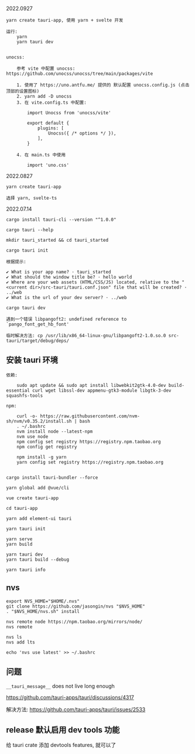 2022.0927

    yarn create tauri-app, 使用 yarn + svelte 开发

    运行:
        yarn
        yarn tauri dev


    unocss:

        参考 vite 中配置 unocss: https://github.com/unocss/unocss/tree/main/packages/vite

        1. 使用了 https://uno.antfu.me/ 提供的 默认配置 unocss.config.js (点击 顶部的设置图标)
        2. yarn add -D unocss
        3. 在 vite.config.ts 中配置:

            import Unocss from 'unocss/vite'

            export default {
                plugins: [
                    Unocss({ /* options */ }),
                ],
            }

        4. 在 main.ts 中使用

            import 'uno.css'


2022.0827

    yarn create tauri-app

    选择 yarn, svelte-ts

2022.07.14

    cargo install tauri-cli --version "^1.0.0"

    cargo tauri --help

    mkdir tauri_started && cd tauri_started

    cargo tauri init

    根据提示:

    ✔ What is your app name? · tauri_started
    ✔ What should the window title be? · hello world
    ✔ Where are your web assets (HTML/CSS/JS) located, relative to the "<current dir>/src-tauri/tauri.conf.json" file that will be created? · ../web
    ✔ What is the url of your dev server? · ../web

    cargo tauri dev

    遇到一个错误 libpangoft2: undefined reference to `pango_font_get_hb_font'

    临时解决方法: cp /usr/lib/x86_64-linux-gnu/libpangoft2-1.0.so.0 src-tauri/target/debug/deps/

## 安装 tauri 环境

    依赖:

        sudo apt update && sudo apt install libwebkit2gtk-4.0-dev build-essential curl wget libssl-dev appmenu-gtk3-module libgtk-3-dev squashfs-tools

    npm:

        curl -o- https://raw.githubusercontent.com/nvm-sh/nvm/v0.35.2/install.sh | bash
        . ~/.bashrc
        nvm install node --latest-npm
        nvm use node
        npm config set registry https://registry.npm.taobao.org
        npm config get registry

        npm install -g yarn
        yarn config set registry https://registry.npm.taobao.org


    cargo install tauri-bundler --force

    yarn global add @vue/cli

    vue create tauri-app

    cd tauri-app

    yarn add element-ui tauri

    yarn tauri init

    yarn serve
    yarn build

    yarn tauri dev
    yarn tauri build --debug

    yarn tauri info

## nvs

    export NVS_HOME="$HOME/.nvs"
    git clone https://github.com/jasongin/nvs "$NVS_HOME"
    . "$NVS_HOME/nvs.sh" install

    nvs remote node https://npm.taobao.org/mirrors/node/
    nvs remote

    nvs ls
    nvs add lts

    echo 'nvs use latest' >> ~/.bashrc


## 问题

`__tauri_message__` does not live long enough

https://github.com/tauri-apps/tauri/discussions/4317

解决方法: https://github.com/tauri-apps/tauri/issues/2533


## release 默认启用 dev tools 功能

给 tauri crate 添加  devtools features, 就可以了